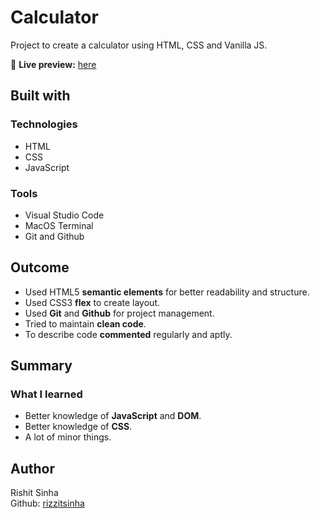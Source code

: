 # Calculator
Project to create a calculator using HTML, CSS and Vanilla JS.  

🔗 **Live preview:** [here](https://rizzitsinha.github.io/calculator/)

## Built with

### Technologies

* HTML
* CSS
* JavaScript

### Tools 

* Visual Studio Code
* MacOS Terminal
* Git and Github

## Outcome

* Used HTML5 **semantic elements** for better readability and structure.
* Used CSS3 **flex** to create layout.
* Used **Git** and **Github** for project management.
* Tried to maintain **clean code**.
* To describe code **commented** regularly and aptly.

## Summary

### What I learned

* Better knowledge of **JavaScript** and **DOM**.
* Better knowledge of **CSS**.
* A lot of minor things.

## Author

Rishit Sinha  
Github: [rizzitsinha](https://github.com/rizzitsinha)
